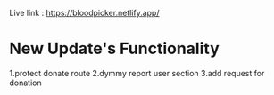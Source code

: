 Live link : https://bloodpicker.netlify.app/
# New Update's Functionality
1.protect donate route
2.dymmy report user section
3.add request for donation
